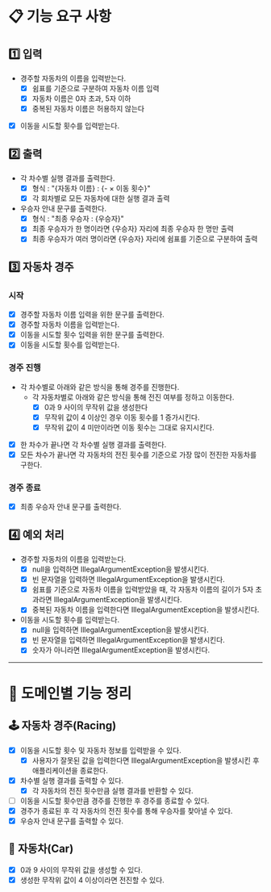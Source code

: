 # 📋 기능 요구 사항
## 1️⃣ 입력
- 경주할 자동차의 이름을 입력받는다.
    - [X] 쉼표를 기준으로 구분하여 자동차 이름 입력
    - [X] 자동차 이름은 0자 초과, 5자 이하
    - [X] 중복된 자동차 이름은 허용하지 않는다
- [X] 이동을 시도할 횟수를 입력받는다.

## 2️⃣ 출력
- 각 차수별 실행 결과를 출력한다.
    - [X] 형식 : "{자동차 이름} : {- $\times$ 이동 횟수}"
    - [X] 각 회차별로 모든 자동차에 대한 실행 결과 출력
- 우승자 안내 문구를 출력한다.
    - [X] 형식 : "최종 우승자 : {우승자}"
    - [X] 최종 우승자가 한 명이라면 {우승자} 자리에 최종 우승자 한 명만 출력
    - [X] 최종 우승자가 여러 명이라면 {우승자} 자리에 쉼표를 기준으로 구분하여 출력

## 3️⃣ 자동차 경주
### 시작
- [X] 경주할 자동차 이름 입력을 위한 문구를 출력한다.
- [X] 경주할 자동차 이름을 입력받는다.
- [X] 이동을 시도할 횟수 입력을 위한 문구를 출력한다.
- [X] 이동을 시도할 횟수를 입력받는다.

### 경주 진행
- 각 차수별로 아래와 같은 방식을 통해 경주를 진행한다.
    - 각 자동차별로 아래와 같은 방식을 통해 전진 여부를 정하고 이동한다.
        - [X] 0과 9 사이의 무작위 값을 생성한다
        - [X] 무작위 값이 4 이상인 경우 이동 횟수를 1 증가시킨다.
        - [X] 무작위 값이 4 미만이라면 이동 횟수는 그대로 유지시킨다.
- [X] 한 차수가 끝나면 각 차수별 실행 결과를 출력한다.
- [X] 모든 차수가 끝나면 각 자동차의 전진 횟수를 기준으로 가장 많이 전진한 자동차를 구한다.

### 경주 종료
- [X] 최종 우승자 안내 문구를 출력한다.

## 4️⃣ 예외 처리
- 경주할 자동차의 이름을 입력받는다.
    - [X] null을 입력하면 IllegalArgumentException을 발생시킨다.
    - [X] 빈 문자열을 입력하면 IllegalArgumentException을 발생시킨다.
    - [X] 쉼표를 기준으로 자동차 이름을 입력받았을 때, 각 자동차 이름의 길이가 5자 초과라면 IllegalArgumentException을 발생시킨다.
    - [X] 중복된 자동차 이름을 입력한다면 IllegalArgumentException을 발생시킨다.
- 이동을 시도할 횟수를 입력받는다.
    - [X] null을 입력하면 IllegalArgumentException을 발생시킨다.
    - [X] 빈 문자열을 입력하면 IllegalArgumentException을 발생시킨다.
    - [X] 숫자가 아니라면 IllegalArgumentException을 발생시킨다.

---

# 📂 도메인별 기능 정리

## 🕹️ 자동차 경주(Racing)
- [X] 이동을 시도할 횟수 및 자동차 정보를 입력받을 수 있다.
    - [X] 사용자가 잘못된 값을 입력한다면 IllegalArgumentException을 발생시킨 후 애플리케이션을 종료한다.
- [X] 차수별 실행 결과를 출력할 수 있다.
    - [X] 각 자동차의 전진 횟수만큼 실행 결과를 반환할 수 있다.
- [ ] 이동을 시도할 횟수만큼 경주를 진행한 후 경주를 종료할 수 있다.
- [X] 경주가 종료된 후 각 자동차의 전진 횟수를 통해 우승자를 찾아낼 수 있다.
- [X] 우승자 안내 문구를 출력할 수 있다.

## 🚗 자동차(Car)
- [X] 0과 9 사이의 무작위 값을 생성할 수 있다.
- [X] 생성한 무작위 값이 4 이상이라면 전진할 수 있다.